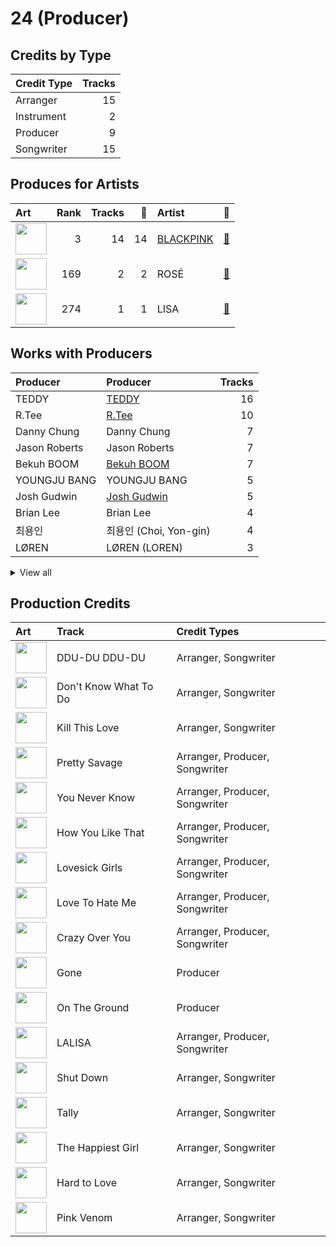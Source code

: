 # 24 (Producer)

## Credits by Type

| Credit Type | Tracks |
|:---|---:|
| Arranger | 15 |
| Instrument | 2 |
| Producer | 9 |
| Songwriter | 15 |

## Produces for Artists

| Art | Rank | Tracks | 💚 | Artist | 🔗 |
|:---|---:|---:|---:|:---|:---|
| <img src="https://i.scdn.co/image/ab6761610000e5ebc9690bc711d04b3d4fd4b87c" alt="" width="50" /> | 3 | 14 | 14 | [BLACKPINK](../../artists/blackpink/overview.md) | [🔗](https://open.spotify.com/artist/41MozSoPIsD1dJM0CLPjZF) |
| <img src="https://i.scdn.co/image/ab6761610000e5ebd2d167f018561742f26a0997" alt="" width="50" /> | 169 | 2 | 2 | ROSÉ | [🔗](https://open.spotify.com/artist/3eVa5w3URK5duf6eyVDbu9) |
| <img src="https://i.scdn.co/image/ab6761610000e5ebf079b411705b38460bf575e6" alt="" width="50" /> | 274 | 1 | 1 | LISA | [🔗](https://open.spotify.com/artist/5L1lO4eRHmJ7a0Q6csE5cT) |

## Works with Producers

| Producer | Producer | Tracks |
|:---|:---|---:|
| TEDDY | [TEDDY](../teddy/overview.md) | 16 |
| R.Tee | [R.Tee](../r_tee/overview.md) | 10 |
| Danny Chung | Danny Chung | 7 |
| Jason Roberts | Jason Roberts | 7 |
| Bekuh BOOM | [Bekuh BOOM](../bekuh_boom/overview.md) | 7 |
| YOUNGJU BANG | YOUNGJU BANG | 5 |
| Josh Gudwin | [Josh Gudwin](../josh_gudwin/overview.md) | 5 |
| Brian Lee | Brian Lee | 4 |
| 최용인 | 최용인 (Choi, Yon-gin) | 4 |
| LØREN | LØREN (LOREN) | 3 |


<details>
<summary>View all</summary>

| Producer | Producer | Tracks |
|:---|:---|---:|
| Vince | Vince | 3 |
| Jason Robert | Jason Robert | 3 |
| ROSÉ | ROSÉ (ROSÉ) | 2 |
| IDO | IDO | 1 |
| J. Lauryn | J. Lauryn | 1 |
| YONGJU BANG | YONGJU BANG | 1 |
| Alex Oriet | Alex Oriet | 1 |
| Steph Jones | Steph Jones | 1 |
| YG Family | YG Family | 1 |
| David Phelan | David Phelan | 1 |
| Max Wolfgang | Max Wolfgang | 1 |
| Tushar Apte | Tushar Apte | 1 |
| JISOO | JISOO | 1 |
| Rob Grimaldi | Rob Grimaldi | 1 |
| Willy Moon | Willy Moon | 1 |
| Freddy Wexler | Freddy Wexler | 1 |
| Nat Dunn | Nat Dunn | 1 |
| FUTURE BOUNCE | FUTURE BOUNCE | 1 |
| Jose Balaguer | Jose Balaguer | 1 |
| NOHC | NOHC | 1 |
| Teddy Sinclair | Teddy Sinclair | 1 |
| Jon Bellion | Jon Bellion | 1 |
| David Guetta | David Guetta | 1 |
| Bianca Atterberry | Bianca Atterberry | 1 |
| Chloe George | Chloe George | 1 |
| Jorgen Odegard | Jorgen Odegard | 1 |
| Paro | Paro | 1 |
| Raul Cubina | Raul Cubina | 1 |
| Amy Allen | Amy Allen | 1 |
| Leah Haywood | Leah Haywood | 1 |
| Soraya LaPread | Soraya LaPread | 1 |
| Ojivolta | Ojivolta | 1 |
| JENNIE | JENNIE | 1 |

</details>


## Production Credits

| Art | Track | Credit Types |
|:---|:---|:---|
| <img src="https://i.scdn.co/image/ab67616d0000b273bfd46639322b597331d9ecef" alt="" width="50" /> | DDU-DU DDU-DU | Arranger, Songwriter |
| <img src="https://i.scdn.co/image/ab67616d0000b273e20e5c366b497518353497b0" alt="" width="50" /> | Don't Know What To Do | Arranger, Songwriter |
| <img src="https://i.scdn.co/image/ab67616d0000b273e20e5c366b497518353497b0" alt="" width="50" /> | Kill This Love | Arranger, Songwriter |
| <img src="https://i.scdn.co/image/ab67616d0000b2737dd8f95320e8ef08aa121dfe" alt="" width="50" /> | Pretty Savage | Arranger, Producer, Songwriter |
| <img src="https://i.scdn.co/image/ab67616d0000b2737dd8f95320e8ef08aa121dfe" alt="" width="50" /> | You Never Know | Arranger, Producer, Songwriter |
| <img src="https://i.scdn.co/image/ab67616d0000b2737dd8f95320e8ef08aa121dfe" alt="" width="50" /> | How You Like That | Arranger, Producer, Songwriter |
| <img src="https://i.scdn.co/image/ab67616d0000b2737dd8f95320e8ef08aa121dfe" alt="" width="50" /> | Lovesick Girls | Arranger, Producer, Songwriter |
| <img src="https://i.scdn.co/image/ab67616d0000b2737dd8f95320e8ef08aa121dfe" alt="" width="50" /> | Love To Hate Me | Arranger, Producer, Songwriter |
| <img src="https://i.scdn.co/image/ab67616d0000b2737dd8f95320e8ef08aa121dfe" alt="" width="50" /> | Crazy Over You | Arranger, Producer, Songwriter |
| <img src="https://i.scdn.co/image/ab67616d0000b273fdec91537c467efa0cd75e2f" alt="" width="50" /> | Gone | Producer |
| <img src="https://i.scdn.co/image/ab67616d0000b273fdec91537c467efa0cd75e2f" alt="" width="50" /> | On The Ground | Producer |
| <img src="https://i.scdn.co/image/ab67616d0000b273330f11fb125bb80b760f9e19" alt="" width="50" /> | LALISA | Arranger, Producer, Songwriter |
| <img src="https://i.scdn.co/image/ab67616d0000b2734aeaaeeb0755f1d8a8b51738" alt="" width="50" /> | Shut Down | Arranger, Songwriter |
| <img src="https://i.scdn.co/image/ab67616d0000b2734aeaaeeb0755f1d8a8b51738" alt="" width="50" /> | Tally | Arranger, Songwriter |
| <img src="https://i.scdn.co/image/ab67616d0000b2734aeaaeeb0755f1d8a8b51738" alt="" width="50" /> | The Happiest Girl | Arranger, Songwriter |
| <img src="https://i.scdn.co/image/ab67616d0000b2734aeaaeeb0755f1d8a8b51738" alt="" width="50" /> | Hard to Love | Arranger, Songwriter |
| <img src="https://i.scdn.co/image/ab67616d0000b2734aeaaeeb0755f1d8a8b51738" alt="" width="50" /> | Pink Venom | Arranger, Songwriter |